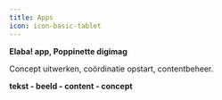 ```yaml
---
title: Apps
icon: icon-basic-tablet
---
```


**Elaba! app, Poppinette digimag**

Concept uitwerken, coördinatie opstart, contentbeheer.

**tekst - beeld - content - concept**